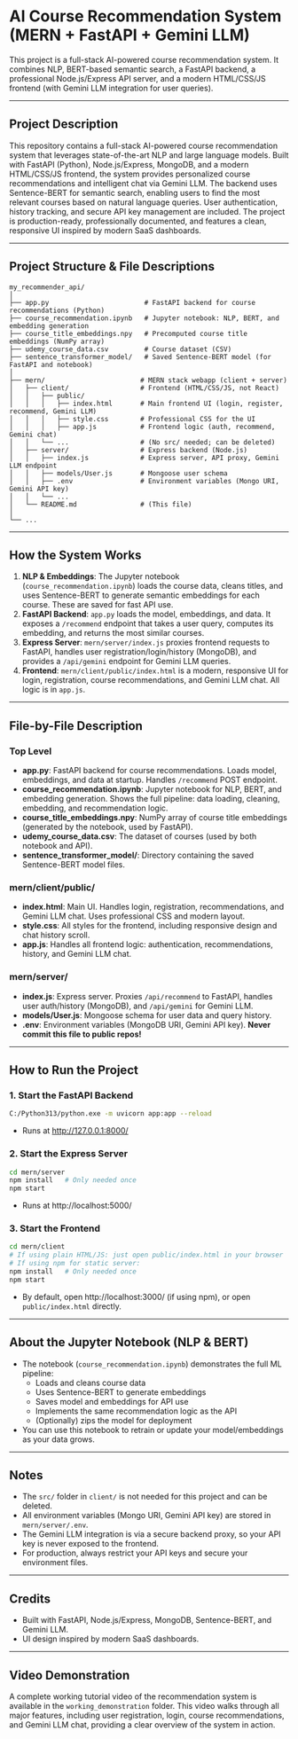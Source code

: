 # AI Course Recommendation System (MERN + FastAPI + Gemini LLM)

This project is a full-stack AI-powered course recommendation system. It combines NLP, BERT-based semantic search, a FastAPI backend, a professional Node.js/Express API server, and a modern HTML/CSS/JS frontend (with Gemini LLM integration for user queries).

---

## Project Description

This repository contains a full-stack AI-powered course recommendation system that leverages state-of-the-art NLP and large language models. Built with FastAPI (Python), Node.js/Express, MongoDB, and a modern HTML/CSS/JS frontend, the system provides personalized course recommendations and intelligent chat via Gemini LLM. The backend uses Sentence-BERT for semantic search, enabling users to find the most relevant courses based on natural language queries. User authentication, history tracking, and secure API key management are included. The project is production-ready, professionally documented, and features a clean, responsive UI inspired by modern SaaS dashboards.

---

## Project Structure & File Descriptions

```
my_recommender_api/
│
├── app.py                        # FastAPI backend for course recommendations (Python)
├── course_recommendation.ipynb   # Jupyter notebook: NLP, BERT, and embedding generation
├── course_title_embeddings.npy   # Precomputed course title embeddings (NumPy array)
├── udemy_course_data.csv         # Course dataset (CSV)
├── sentence_transformer_model/   # Saved Sentence-BERT model (for FastAPI and notebook)
│
├── mern/                        # MERN stack webapp (client + server)
│   ├── client/                  # Frontend (HTML/CSS/JS, not React)
│   │   ├── public/
│   │   │   ├── index.html       # Main frontend UI (login, register, recommend, Gemini LLM)
│   │   │   ├── style.css        # Professional CSS for the UI
│   │   │   ├── app.js           # Frontend logic (auth, recommend, Gemini chat)
│   │   └── ...                  # (No src/ needed; can be deleted)
│   ├── server/                  # Express backend (Node.js)
│   │   ├── index.js             # Express server, API proxy, Gemini LLM endpoint
│   │   ├── models/User.js       # Mongoose user schema
│   │   ├── .env                 # Environment variables (Mongo URI, Gemini API key)
│   │   └── ...
│   └── README.md                # (This file)
│
└── ...
```

---

## How the System Works

1. **NLP & Embeddings**: The Jupyter notebook (`course_recommendation.ipynb`) loads the course data, cleans titles, and uses Sentence-BERT to generate semantic embeddings for each course. These are saved for fast API use.
2. **FastAPI Backend**: `app.py` loads the model, embeddings, and data. It exposes a `/recommend` endpoint that takes a user query, computes its embedding, and returns the most similar courses.
3. **Express Server**: `mern/server/index.js` proxies frontend requests to FastAPI, handles user registration/login/history (MongoDB), and provides a `/api/gemini` endpoint for Gemini LLM queries.
4. **Frontend**: `mern/client/public/index.html` is a modern, responsive UI for login, registration, course recommendations, and Gemini LLM chat. All logic is in `app.js`.

---

## File-by-File Description

### Top Level

- **app.py**: FastAPI backend for course recommendations. Loads model, embeddings, and data at startup. Handles `/recommend` POST endpoint.
- **course_recommendation.ipynb**: Jupyter notebook for NLP, BERT, and embedding generation. Shows the full pipeline: data loading, cleaning, embedding, and recommendation logic.
- **course_title_embeddings.npy**: NumPy array of course title embeddings (generated by the notebook, used by FastAPI).
- **udemy_course_data.csv**: The dataset of courses (used by both notebook and API).
- **sentence_transformer_model/**: Directory containing the saved Sentence-BERT model files.

### mern/client/public/

- **index.html**: Main UI. Handles login, registration, recommendations, and Gemini LLM chat. Uses professional CSS and modern layout.
- **style.css**: All styles for the frontend, including responsive design and chat history scroll.
- **app.js**: Handles all frontend logic: authentication, recommendations, history, and Gemini LLM chat.

### mern/server/

- **index.js**: Express server. Proxies `/api/recommend` to FastAPI, handles user auth/history (MongoDB), and `/api/gemini` for Gemini LLM.
- **models/User.js**: Mongoose schema for user data and query history.
- **.env**: Environment variables (MongoDB URI, Gemini API key). **Never commit this file to public repos!**

---

## How to Run the Project

### 1. Start the FastAPI Backend

```sh
C:/Python313/python.exe -m uvicorn app:app --reload
```

- Runs at http://127.0.0.1:8000/

### 2. Start the Express Server

```sh
cd mern/server
npm install   # Only needed once
npm start
```

- Runs at http://localhost:5000/

### 3. Start the Frontend

```sh
cd mern/client
# If using plain HTML/JS: just open public/index.html in your browser
# If using npm for static server:
npm install   # Only needed once
npm start
```

- By default, open http://localhost:3000/ (if using npm), or open `public/index.html` directly.

---

## About the Jupyter Notebook (NLP & BERT)

- The notebook (`course_recommendation.ipynb`) demonstrates the full ML pipeline:
  - Loads and cleans course data
  - Uses Sentence-BERT to generate embeddings
  - Saves model and embeddings for API use
  - Implements the same recommendation logic as the API
  - (Optionally) zips the model for deployment
- You can use this notebook to retrain or update your model/embeddings as your data grows.

---

## Notes

- The `src/` folder in `client/` is not needed for this project and can be deleted.
- All environment variables (Mongo URI, Gemini API key) are stored in `mern/server/.env`.
- The Gemini LLM integration is via a secure backend proxy, so your API key is never exposed to the frontend.
- For production, always restrict your API keys and secure your environment files.

---

## Credits

- Built with FastAPI, Node.js/Express, MongoDB, Sentence-BERT, and Gemini LLM.
- UI design inspired by modern SaaS dashboards.

---

## Video Demonstration

A complete working tutorial video of the recommendation system is available in the `working_demonstration` folder. This video walks through all major features, including user registration, login, course recommendations, and Gemini LLM chat, providing a clear overview of the system in action.
